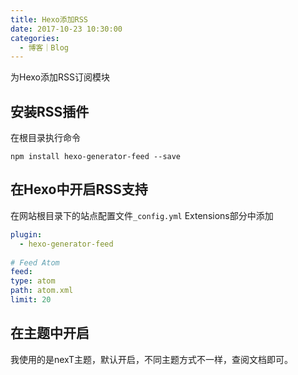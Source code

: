 ```yaml
---
title: Hexo添加RSS
date: 2017-10-23 10:30:00
categories: 
  - 博客｜Blog
---
```


为Hexo添加RSS订阅模块

<!-- more -->

## 安装RSS插件

在根目录执行命令

`` npm install hexo-generator-feed --save ``

## 在Hexo中开启RSS支持

在网站根目录下的站点配置文件` _config.yml ` Extensions部分中添加

```yaml
plugin:
  - hexo-generator-feed
  
# Feed Atom
feed:
type: atom
path: atom.xml
limit: 20
```



## 在主题中开启

我使用的是nexT主题，默认开启，不同主题方式不一样，查阅文档即可。